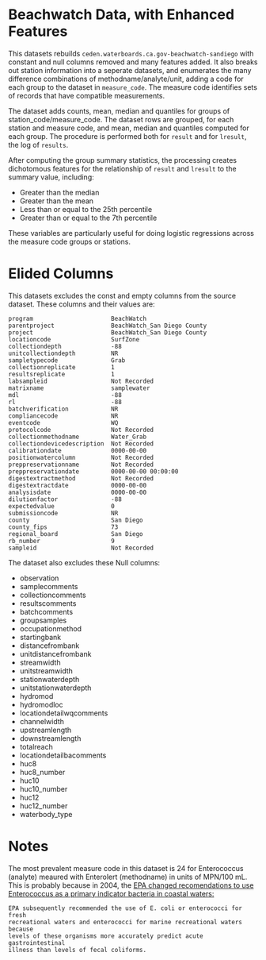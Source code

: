 # Beachwatch Data, with Enhanced Features

This datasets rebuilds ``ceden.waterboards.ca.gov-beachwatch-sandiego`` with
constant and null columns removed and many features added. It also breaks out
station information into a seperate datasets, and enumerates the many
difference combinations of methodname/analyte/unit, adding a code for each
group to the dataset in ``measure_code``. The measure code identifies sets of
records that have compatible measurements.

The dataset adds counts, mean, median and quantiles for groups of
station_code/measure_code. The dataset rows are grouped, for each station and
measure code, and mean, median and quantiles computed for each group. The procedure is performed both for ``result`` and for ``lresult``, the log of ``results``. 

After computing the group summary statistics, the processing creates
dichotomous features for the relationship of ``result`` and ``lresult`` to the
summary value, including:

* Greater than the median
* Greater than the mean
* Less than or equal to the 25th percentile
* Greater than or equal to the 7th percentile

These variables are particularly useful for doing logistic regressions across the measure code groups or stations. 

# Elided Columns

This datasets excludes the const and empty columns from the source dataset.
These columns and their values are:


    program                      BeachWatch
    parentproject                BeachWatch_San Diego County
    project                      BeachWatch_San Diego County
    locationcode                 SurfZone
    collectiondepth              -88
    unitcollectiondepth          NR
    sampletypecode               Grab
    collectionreplicate          1
    resultsreplicate             1
    labsampleid                  Not Recorded
    matrixname                   samplewater
    mdl                          -88
    rl                           -88
    batchverification            NR
    compliancecode               NR
    eventcode                    WQ
    protocolcode                 Not Recorded
    collectionmethodname         Water_Grab
    collectiondevicedescription  Not Recorded
    calibrationdate              0000-00-00
    positionwatercolumn          Not Recorded
    preppreservationname         Not Recorded
    preppreservationdate         0000-00-00 00:00:00
    digestextractmethod          Not Recorded
    digestextractdate            0000-00-00
    analysisdate                 0000-00-00
    dilutionfactor               -88
    expectedvalue                0
    submissioncode               NR
    county                       San Diego
    county_fips                  73
    regional_board               San Diego
    rb_number                    9
    sampleid                     Not Recorded

The dataset also excludes these Null columns:

* observation
* samplecomments
* collectioncomments
* resultscomments
* batchcomments
* groupsamples
* occupationmethod
* startingbank
* distancefrombank
* unitdistancefrombank
* streamwidth
* unitstreamwidth
* stationwaterdepth
* unitstationwaterdepth
* hydromod
* hydromodloc
* locationdetailwqcomments
* channelwidth
* upstreamlength
* downstreamlength
* totalreach
* locationdetailbacomments
* huc8
* huc8_number
* huc10
* huc10_number
* huc12
* huc12_number
* waterbody_type


# Notes


The most prevalent measure code in this dataset is 24 for Enterococcus (analyte) meaured with Enterolert (methodname) in units of MPN/100 mL. This is probably because in 2004, the [EPA changed recomendations to use Enterococcus as a primary indicator bacteria in coastal waters:](https://www.federalregister.gov/documents/2004/11/16/04-25303/water-quality-standards-for-coastal-and-great-lakes-recreation-waters)

    EPA subsequently recommended the use of E. coli or enterococci for fresh
    recreational waters and enterococci for marine recreational waters because
    levels of these organisms more accurately predict acute gastrointestinal
    illness than levels of fecal coliforms.
    
    

